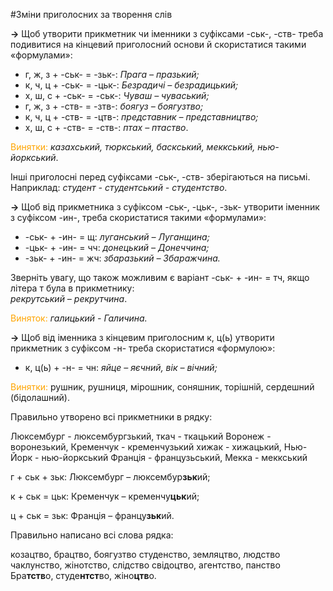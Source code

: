 #Змiни приголосних за творення слiв

<p><b>&rarr;</b> Щоб утворити прикметник чи iменники з суфiксами <span class="p1">-ськ-</span>, <span class="p1">-ств-</span> треба подивитися на кiнцевий приголосний основи й скористатися такими «формулами»:</p>

<ul>
<li> <span class="p1">г, ж, з + -ськ- = -зьк-</span>: <i>Прага – празький;</i></li>
<li> <span class="p1">к, ч, ц + -ськ- = -цьк-</span>: <i>Безрадичi – безрадицький;</i></li>
<li> <span class="p1">х, ш, с + -ськ- = -ськ-</span>: <i>Чуваш – чуваський;</i></li>
<li> <span class="p1">г, ж, з + -ств- = -зтв-</span>: <i>боягуз – боягузтво;</i></li>
<li> <span class="p1">к, ч, ц + -ств- = -цтв-</span>: <i>представник – представництво;</i></li>
<li> <span class="p1">х, ш, с + -ств- = -ств-</span>: <i>птах – птаство</i>.</li>
</ul>

<font color="orange">Винятки:</font> <i>каза<span class="p1">хськ</span>ий, тюр<span class="p1">кськ</span>ий, бас<span class="p1">кськ</span>ий, мек<span class="p1">кськ</span>ий, нью-йор<span class="p1">кськ</span>ий</i>.

Iншi приголоснi перед суфiксами <span class="p1">-ськ-</span>, <span class="p1">-ств-</span> зберiгаються на письмi.<br>
Наприклад: <i>студент - студентський - студентство</i>.
<br>


<p><b>&rarr;</b> Щоб вiд прикметника з суфiксом <span class="p1">-ськ-</span>, <span class="p1">-цьк-</span>, <span class="p1">-зьк-</span> утворити iменник з суфiксом <span class="p1">-ин-</span>, треба скористатися такими «формулами»:</p>

<ul>
<li> <span class="p1">-ськ- + -ин- = щ</span>: <i>луганський – Луганщина;</i></li>
<li> <span class="p1">-цьк- + -ин- = чч</span>: <i>донецький – Донеччина;</i></li>
<li> <span class="p1">-зьк- + -ин- = жч</span>: <i>збаразький – Збаражчина.</i></li>
</ul>

Звернiть увагу, що також можливим є варiант <span class="p1">-ськ- + -ин- = тч</span>, якщо лiтера <span class="p1">т</span> була в прикметнику:<br><i>рекрутський – рекрутчина</i>.
<br>

<font color="orange">Виняток:</font><i> гали<span class="p1">цьк</span>ий - Гали<span class="p1">ч</span>ина.</i>

<p><b>&rarr;</b> Щоб вiд iменника з кiнцевим приголосним <span class="p1">к</span>, <span class="p1">ц(ь)</span> утворити прикметник з суфiксом <span class="p1">-н-</span> треба скористатися «формулою»:</p> 

<ul>
<li> <span class="p1">к, ц(ь) + -н- = чн</span>: <i>яйце – яєчний, вiк – вiчний;</i></li>
</ul>

<font color="orange">Винятки:</font> ру<span class="p1">шн</span>ик, ру<span class="p1">шн</span>иця, мiро<span class="p1">шн</span>ик, соня<span class="p1">шн</span>ик, торi<span class="p1">шн</span>iй, серде<span class="p1">шн</span>ий (бiдола<span class="p1">шн</span>ий).


<quiz> 
    <question>
       <p>Правильно утворено всі прикметники в рядку:</p>
           <answer> Люксембург - люксембургзький, ткач - ткацький</answer>
           <answer> Воронеж - воронезький, Кременчук - кременчузький</answer>
           <answer correct> хижак - хижацький, Нью-Йорк - нью-йоркський </answer>
           <answer> Франція - французьський, Мекка - меккський </answer>
      <explanation>
  <p> г + ськ + зьк: Люксембург – люксембур<b>зьк</b>ий;</p>
      <p> к + ськ = цьк: Кременчук – кременчу<b>цьк</b>ий;</p>
      <p> ц + ськ = зьк: Франція – францу<b>зьк</b>ий.</p> 
</explanation>
    </question>
</quiz> 

<quiz> 
    <question>
       <p>Правильно написано всі слова рядка:</p>
           <answer> козацтво, брацтво, боягузтво</answer>
           <answer> студенство, земляцтво, людство</answer>
           <answer> чаклунство, жінотство, слідство </answer>
           <answer correct> свідоцтво, агентство, панство</answer>
      <explanation>
Бра<b>тств</b>о, студе<b>нтст</b>во, жіно<b>цтв</b>о.
</explanation>
    </question>
</quiz> 
